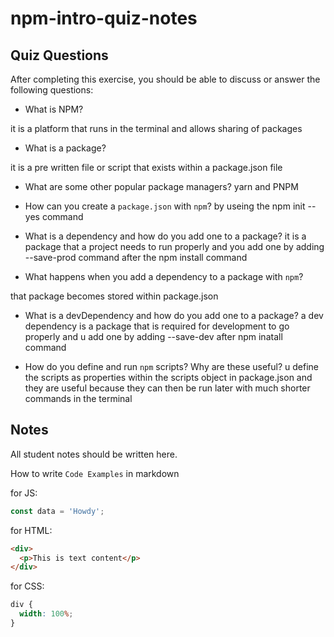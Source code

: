 # npm-intro-quiz-notes

## Quiz Questions

After completing this exercise, you should be able to discuss or answer the following questions:

- What is NPM?

it is a platform that runs in the terminal and allows sharing of packages

- What is a package?

it is a pre written file or script that exists within a package.json file

- What are some other popular package managers?
  yarn and PNPM

- How can you create a `package.json` with `npm`?
  by useing the npm init --yes command

- What is a dependency and how do you add one to a package?
  it is a package that a project needs to run properly and you add one by adding --save-prod command after the npm install command

- What happens when you add a dependency to a package with `npm`?

that package becomes stored within package.json

- What is a devDependency and how do you add one to a package?
  a dev dependency is a package that is required for development to go properly and u add one by adding --save-dev after npm inatall command

- How do you define and run `npm` scripts? Why are these useful?
  u define the scripts as properties within the scripts object in package.json and they are useful because they can then be run later with much shorter commands in the terminal

## Notes

All student notes should be written here.

How to write `Code Examples` in markdown

for JS:

```javascript
const data = 'Howdy';
```

for HTML:

```html
<div>
  <p>This is text content</p>
</div>
```

for CSS:

```css
div {
  width: 100%;
}
```

